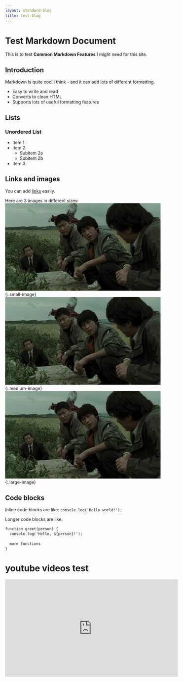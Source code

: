 ```yaml
---
layout: standard-blog
title: test-blog
---
```


# Test Markdown Document

This is to test **Common Markdown Features** I might need for this site.

## Introduction

Markdown is quite cool i think - and it can add lots of different formatting.

 - Easy to write and read
 - Converts to clean HTML
 - Supports lots of useful formatting features

## Lists

### Unordered List

- Item 1
- Item 2
    - Subitem 2a
    - Subitem 2b
- Item 3

## Links and images

You can add [links](https://gabrielwright.xyz) easily.

Here are 3 images in different sizes:
![TestImage](/assets/images/memoriesOfMurder.jpg){:.small-image}
![TestImage](/assets/images/memoriesOfMurder.jpg){:.medium-image}
![TestImage](/assets/images/memoriesOfMurder.jpg){:.large-image}

## Code blocks

  Inline code blocks are like: `console.log('Hello world!');`

  Longer code blocks are like:
  
  ```
  function greet(person) {
    console.log('Hello, ${person}!');
    
    more functions
  }
  ```

  # youtube videos test
<div class="youtube-player">
<iframe width="560" height="315" src="https://www.youtube.com/embed/OgsHl7_KB6o?si=rRo4QDJWly3uFH5X" title="YouTube video player" frameborder="0" allow="accelerometer; autoplay; clipboard-write; encrypted-media; gyroscope; picture-in-picture; web-share" referrerpolicy="strict-origin-when-cross-origin" allowfullscreen></iframe>
</div>